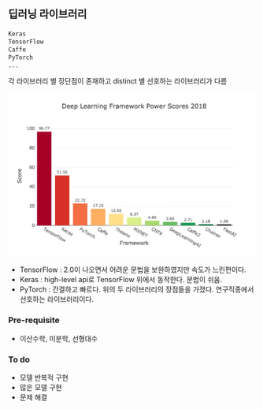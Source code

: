 ## 딥러닝 라이브러리
```
Keras
TensorFlow
Caffe
PyTorch
...
```

각 라이브러리 별 장단점이 존재하고 distinct 별 선호하는 라이브러리가 다름

![fw](../../image/6.framework.png)

* TensorFlow : 2.0이 나오면서 어려운 문법을 보완하였지만 속도가 느린편이다.
* Keras : high-level api로 TensorFlow 위에서 동작한다. 문법이 쉬움.
* PyTorch : 간결하고 빠르다. 위의 두 라이브러리의 장점들을 가졌다. 연구직종에서 선호하는 라이브러리이다.

### Pre-requisite

* 이산수학, 미분학, 선형대수

### To do

* 모델 반복적 구현
* 많은 모델 구현
* 문제 해결
